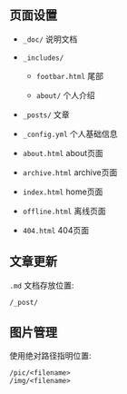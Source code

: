 ## 页面设置

- `_doc/` 说明文档

- `_includes/`
  
  - `footbar.html` 尾部
  
  - `about/` 个人介绍

- `_posts/` 文章

- `_config.yml`  个人基础信息

- `about.html` about页面

- `archive.html` archive页面

- `index.html` home页面

- `offline.html` 离线页面

- `404.html` 404页面
  
  

## 文章更新

`.md` 文档存放位置:

```shell
/_post/
```



## 图片管理

使用绝对路径指明位置:

```shell
/pic/<filename>
/img/<filename>
```
